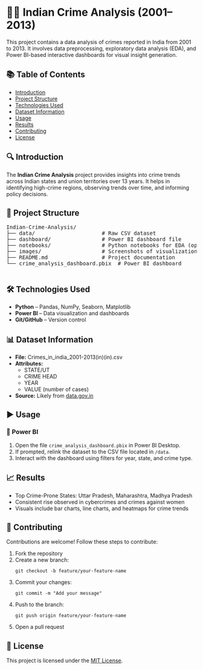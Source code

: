 <!DOCTYPE html>
<html lang="en">
<head>
    <meta charset="UTF-8">
</head>
<body>
    <h1>🕵️‍♂️ Indian Crime Analysis (2001–2013)</h1>
    <p>This project contains a data analysis of crimes reported in India from 2001 to 2013. It involves data preprocessing, exploratory data analysis (EDA), and Power BI-based interactive dashboards for visual insight generation.</p>

  <h2>📚 Table of Contents</h2>
    <ul>
        <li><a href="#introduction">Introduction</a></li>
        <li><a href="#project-structure">Project Structure</a></li>
        <li><a href="#technologies-used">Technologies Used</a></li>
        <li><a href="#dataset-information">Dataset Information</a></li>
        <li><a href="#usage">Usage</a></li>
        <li><a href="#results">Results</a></li>
        <li><a href="#contributing">Contributing</a></li>
        <li><a href="#license">License</a></li>
    </ul>

  <h2 id="introduction">🔍 Introduction</h2>
    <p>The <strong>Indian Crime Analysis</strong> project provides insights into crime trends across Indian states and union territories over 13 years. It helps in identifying high-crime regions, observing trends over time, and informing policy decisions.</p>

   <h2 id="project-structure">📁 Project Structure</h2>
    <pre>
Indian-Crime-Analysis/
├── data/                     # Raw CSV dataset
├── dashboard/                # Power BI dashboard file
├── notebooks/                # Python notebooks for EDA (optional)
├── images/                   # Screenshots of visualizations
├── README.md                 # Project documentation
└── crime_analysis_dashboard.pbix  # Power BI dashboard
    </pre>

   <h2 id="technologies-used">🛠️ Technologies Used</h2>
    <ul>
        <li><strong>Python</strong> – Pandas, NumPy, Seaborn, Matplotlib</li>
        <li><strong>Power BI</strong> – Data visualization and dashboards</li>
        <li><strong>Git/GitHub</strong> – Version control</li>
    </ul>

  <h2 id="dataset-information">📊 Dataset Information</h2>
    <ul>
        <li><strong>File:</strong> Crimes_in_india_2001-2013(in)(in).csv</li>
        <li><strong>Attributes:</strong>
            <ul>
                <li>STATE/UT</li>
                <li>CRIME HEAD</li>
                <li>YEAR</li>
                <li>VALUE (number of cases)</li>
            </ul>
        </li>
        <li><strong>Source:</strong> Likely from <a href="https://data.gov.in">data.gov.in</a></li>
    </ul>

  <h2 id="usage">▶️ Usage</h2>
    <h3>🔵 Power BI</h3>
    <ol>
        <li>Open the file <code>crime_analysis_dashboard.pbix</code> in Power BI Desktop.</li>
        <li>If prompted, relink the dataset to the CSV file located in <code>/data</code>.</li>
        <li>Interact with the dashboard using filters for year, state, and crime type.</li>
    </ol>

   <h2 id="results">📈 Results</h2>
    <ul>
        <li>Top Crime-Prone States: Uttar Pradesh, Maharashtra, Madhya Pradesh</li>
        <li>Consistent rise observed in cybercrimes and crimes against women</li>
        <li>Visuals include bar charts, line charts, and heatmaps for crime trends</li>
    </ul>

   <h2 id="contributing">🤝 Contributing</h2>
    <p>Contributions are welcome! Follow these steps to contribute:</p>
    <ol>
        <li>Fork the repository</li>
        <li>Create a new branch:
            <pre><code>git checkout -b feature/your-feature-name</code></pre>
        </li>
        <li>Commit your changes:
            <pre><code>git commit -m "Add your message"</code></pre>
        </li>
        <li>Push to the branch:
            <pre><code>git push origin feature/your-feature-name</code></pre>
        </li>
        <li>Open a pull request</li>
    </ol>

   <h2 id="license">📃 License</h2>
    <p>This project is licensed under the <a href="LICENSE">MIT License</a>.</p>
</body>
</html>

